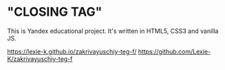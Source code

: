 #  "CLOSING TAG"
This is Yandex educational project. It's written in HTML5, CSS3 and vanilla JS.

https://lexie-k.github.io/zakrivayuschiy-teg-f/
https://github.com/Lexie-K/zakrivayuschiy-teg-f